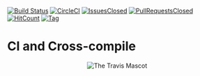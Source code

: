 [![Build Status](https://img.shields.io/travis/artkirienko/ci_and_crosscompile/master.svg?style=flat-square)](https://travis-ci.org/artkirienko/ci_and_crosscompile)
[![CircleCI](https://img.shields.io/circleci/project/github/artkirienko/ci_and_crosscompile/master.svg?style=flat-square)](https://circleci.com/gh/artkirienko/ci_and_crosscompile/tree/master)
[![IssuesClosed](https://img.shields.io/github/issues-closed/artkirienko/ci_and_crosscompile.svg?style=flat-square)](https://github.com/artkirienko/ci_and_crosscompile/issues)
[![PullRequestsClosed](https://img.shields.io/github/issues-pr-closed/artkirienko/ci_and_crosscompile.svg?style=flat-square)](https://github.com/artkirienko/ci_and_crosscompile/pulls)
[![HitCount](http://hits.dwyl.io/artkirienko/ci_and_crosscompile.svg)](http://hits.dwyl.io/artkirienko/ci_and_crosscompile)
[![Tag](https://img.shields.io/github/tag/artkirienko/ci_and_crosscompile.svg?style=flat-square)](https://github.com/artkirienko/ci_and_crosscompile/releases)

# CI and Cross-compile

<div align="center">

![The Travis Mascot](http://about.travis-ci.org/images/travis-mascot-200px.png)

</div>
